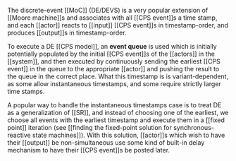 The discrete-event [[MoC]] (DE/DEVS) is a very popular extension of [[Moore machine]]s and associates with all [[CPS event]]s a time stamp, and each [[actor]] reacts to [[input]] [[CPS event]]s in timestamp-order, and produces [[output]]s in timestamp-order.

To execute a DE [[CPS model]], an **event queue** is used which is initially potentially populated by the initial [[CPS event]]s of the [[actors]] in the [[system]], and then executed by continuously sending the earliest [[CPS event]] in the queue to the appropriate [[actor]] and pushing the result to the queue in the correct place. What this timestamp is is variant-dependent, as some allow instantaneous timestamps, and some require strictly larger time stamps.

A popular way to handle the instantaneous timestamps case is to treat DE as a generalization of [[SR]], and instead of choosing one of the earliest, we choose all events with the earliest timestamp and execute them in a [[fixed point]] iteration (see [[finding the fixed-point solution for synchronous-reactive state machines]]). With this solution, [[actor]]s which wish to have their [[output]] be non-simultaneous use some kind of built-in delay mechanism to have their [[CPS event]]s be posted later.